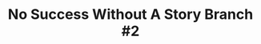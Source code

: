 ---
title: "No Success Without A Story Branch #2"
url: /ganta/no-success-without-a-story-branch-2/
shop: Lebensmittel
---